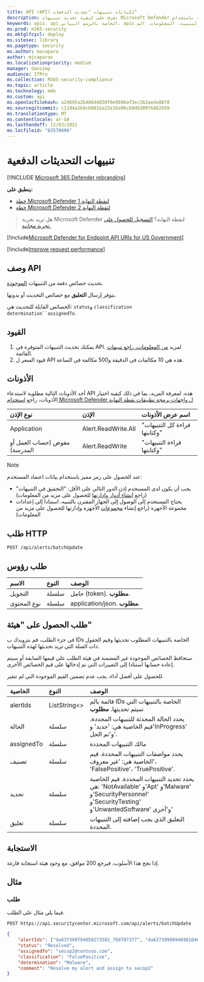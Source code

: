 ```yaml
---
title: API (API) لكيانات تنبيهات "تحديث الدفعات"
description: تعرف على كيفية تحديث تنبيهات Microsoft Defender لنقطة النهاية في دفعة باستخدام API هذه. يمكنك تحديث خصائص الحالة وتحديدها وتصنيفها وتعيينها إلى.
keywords: apis، api الخاصة بالرسم البياني، apis المعتمدة، الحصول، التنبيه، المعلومات، الم id
ms.prod: m365-security
ms.mktglfcycl: deploy
ms.sitesec: library
ms.pagetype: security
ms.author: macapara
author: mjcaparas
ms.localizationpriority: medium
manager: dansimp
audience: ITPro
ms.collection: M365-security-compliance
ms.topic: article
ms.technology: mde
ms.custom: api
ms.openlocfilehash: a2d695a2b406d4850f0e9896af3ec3b2aede8870
ms.sourcegitcommit: c11d4a2b9cb891ba22e16a96cb9d6389f6482459
ms.translationtype: MT
ms.contentlocale: ar-SA
ms.lasthandoff: 12/03/2021
ms.locfileid: "63570696"
---
```

# <a name="batch-update-alerts"></a>تنبيهات التحديثات الدفعية

[!INCLUDE [Microsoft 365 Defender rebranding](../../includes/microsoft-defender.md)]


**ينطبق على:** 
- [خطة Microsoft Defender لنقطة النهاية 1](https://go.microsoft.com/fwlink/p/?linkid=2154037)
- [خطة Microsoft Defender لنقطة النهاية 2](https://go.microsoft.com/fwlink/p/?linkid=2154037)

>هل تريد تجربة Microsoft Defender لنقطة النهاية؟ [التسجيل للحصول على تجربة مجانية.](https://signup.microsoft.com/create-account/signup?products=7f379fee-c4f9-4278-b0a1-e4c8c2fcdf7e&ru=https://aka.ms/MDEp2OpenTrial?ocid=docs-wdatp-exposedapis-abovefoldlink)

[!include[Microsoft Defender for Endpoint API URIs for US Government](../../includes/microsoft-defender-api-usgov.md)]

[!include[Improve request performance](../../includes/improve-request-performance.md)]


## <a name="api-description"></a>وصف API

تحديث خصائص دفعة من التنبيهات [الموجودة](alerts.md).

يتوفر إرسال **التعليق** مع خصائص التحديث أو بدونها.

الخصائص القابلة للتحديث هي: `status`و `classification` `determination``assignedTo`.

## <a name="limitations"></a>القيود

1. يمكنك تحديث التنبيهات المتوفرة في API. لمزيد [من المعلومات، راجع تنبيهات](get-alerts.md) القائمة.
2. قيود السعر ل API هذه هي 10 مكالمات في الدقيقة و500 مكالمة في الساعة.

## <a name="permissions"></a>الأذونات

أحد الأذونات التالية مطلوبة لاستدعاء API هذه. لمعرفة المزيد، بما في ذلك كيفية اختيار الأذونات، راجع [استخدام Microsoft Defender ل واجهات برمجة تطبيقات نقطة النهاية](apis-intro.md)

نوع الإذن | الإذن | اسم عرض الأذونات
:---|:---|:---
Application | Alert.ReadWrite.All | "قراءة كل التنبيهات وكتابتها"
مفوض (حساب العمل أو المدرسة) | Alert.ReadWrite | "قراءة التنبيهات وكتابتها"

> [!NOTE]
> عند الحصول على رمز مميز باستخدام بيانات اعتماد المستخدم:
>
> - يجب أن يكون لدى المستخدم إذن الدور التالي على الأقل: "التحقيق في التنبيهات" (راجع [إنشاء أدوار وإدارتها](user-roles.md) للحصول على مزيد من المعلومات)
> - يحتاج المستخدم إلى الوصول إلى الجهاز المقترن بالتنبيه، استنادا إلى إعدادات مجموعة الأجهزة (راجع إنشاء [مجموعات](machine-groups.md) الأجهزة وإدارتها للحصول على مزيد من المعلومات)

## <a name="http-request"></a>طلب HTTP

```http
POST /api/alerts/batchUpdate
```

## <a name="request-headers"></a>طلب رؤوس

الاسم|النوع|الوصف
:---|:---|:---
التخويل | سلسلة | حامل {token}. **مطلوب**.
نوع المحتوى | سلسلة | application/json. **مطلوب**.

## <a name="request-body"></a>طلب الحصول على "هيئة"

في جزء الطلب، قم بتزويدك ب IDs الخاصة بالتنبيهات المطلوب تحديثها وقيم الحقول ذات الصلة التي تريد تحديثها لهذه التنبيهات.

ستحافظ الخصائص الموجودة غير المضمنة في هيئة الطلب على قيمها السابقة أو سيتم إعادة حسابها استنادا إلى التغييرات التي تم إدخالها على قيم الخصائص الأخرى.

للحصول على أفضل أداء، يجب عدم تضمين القيم الموجودة التي لم تتغير.

الخاصية | النوع | الوصف
:---|:---|:---
alertIds | ListString&lt;&gt;| قائمة بالم IDs الخاصة بالتنبيهات التي سيتم تحديثها. **مطلوب**
الحالة | سلسلة | يحدد الحالة المحدثة للتنبيهات المحددة. قيم الخاصية هي: 'جديد' و'InProgress' و'تم الحل'.
assignedTo | سلسلة | مالك التنبيهات المحددة
تصنيف | سلسلة | يحدد مواصفات التنبيهات المحددة. قيم الخاصية هي: 'غير معروف'، 'FalsePositive'، 'TruePositive'. 
تحديد | سلسلة | يحدد تحديد التنبيهات المحددة. قيم الخاصية هي: 'NotAvailable' و'Apt' و'Malware' و'SecurityPersonnel' و'SecurityTesting' و'UnwantedSoftware' و'أخرى'
تعليق | سلسلة | التعليق الذي يجب إضافته إلى التنبيهات المحددة.

## <a name="response"></a>الاستجابة

إذا نجح هذا الأسلوب، فيرجع 200 موافق، مع وجود هيئة استجابة فارغة.

## <a name="example"></a>مثال

### <a name="request"></a>طلب

فيما يلي مثال على الطلب.

```http
POST https://api.securitycenter.microsoft.com/api/alerts/batchUpdate
```

```json
{
    "alertIds": ["da637399794050273582_760707377", "da637399989469816469_51697947354"],
    "status": "Resolved",
    "assignedTo": "secop2@contoso.com",
    "classification": "FalsePositive",
    "determination": "Malware",
    "comment": "Resolve my alert and assign to secop2"
}
```
